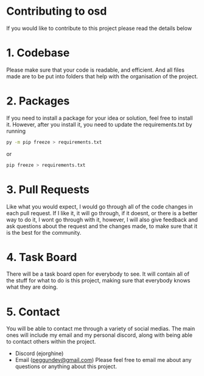 # Contributing to osd
If you would like to contribute to this project please read the details below

# 1. Codebase
Please make sure that your code is readable, and efficient. And all files made are to be put into folders that help with the organisation of the project.

# 2. Packages
If you need to install a package for your idea or solution, feel free to install it. However, after you install it, you need to update the requirements.txt by running
```sh
py -m pip freeze > requirements.txt
```
or
```sh
pip freeze > requirements.txt
```

# 3. Pull Requests
Like what you would expect, I would go through all of the code changes in each pull request. If I like it, it will go through, if it doesnt, or there is a better way to do it, I wont go through with it, however, I will also give feedback and ask questions about the request and the changes made, to make sure that it is the best for the community.

# 4. Task Board
There will be a task board open for everybody to see. It will contain all of the stuff for what to do is this project, making sure that everybody knows what they are doing.

# 5. Contact
You will be able to contact me through a variety of social medias. The main ones will include my email and my personal discord, along with being able to contact others within the project.
- Discord (ejorghine)
- Email (peggundev@gmail.com)
Please feel free to email me about any questions or anything about this project.
